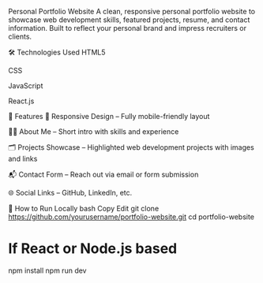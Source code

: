 Personal Portfolio Website
A clean, responsive personal portfolio website to showcase web development skills, featured projects, resume, and contact information. Built to reflect your personal brand and impress recruiters or clients.

🛠️ Technologies Used
HTML5

CSS

JavaScript

React.js 

📂 Features
📱 Responsive Design – Fully mobile-friendly layout

🧑‍💻 About Me – Short intro with skills and experience

🗂️ Projects Showcase – Highlighted web development projects with images and links

📬 Contact Form – Reach out via email or form submission

🌐 Social Links – GitHub, LinkedIn, etc.


🚀 How to Run Locally
bash
Copy
Edit
git clone https://github.com/yourusername/portfolio-website.git
cd portfolio-website
# If React or Node.js based
npm install
npm run dev
